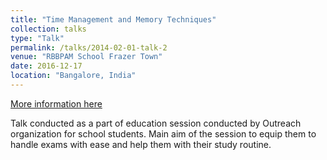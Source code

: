 ```yaml
---
title: "Time Management and Memory Techniques"
collection: talks
type: "Talk"
permalink: /talks/2014-02-01-talk-2
venue: "RBBPAM School Frazer Town"
date: 2016-12-17
location: "Bangalore, India"
---
```


[More information here](https://www.slideshare.net/kiranvm/time-and-memory-managementpptx)

Talk conducted as a part of education session conducted by Outreach organization for school students. Main aim of the session to equip them to handle exams with ease and help them with their study routine. 
